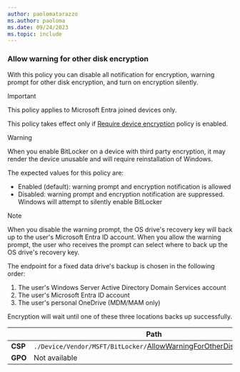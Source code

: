 ```yaml
---
author: paolomatarazzo
ms.author: paoloma
ms.date: 09/24/2023
ms.topic: include
---
```


### Allow warning for other disk encryption

With this policy you can disable all notification for encryption, warning prompt for other disk encryption, and turn on encryption silently.

> [!IMPORTANT]
> This policy applies to Microsoft Entra joined devices only.

This policy takes effect only if [Require device encryption](../policy-settings.md?tabs=os#require-device-encryption) policy is enabled.

> [!WARNING]
> When you enable BitLocker on a device with third party encryption, it may render the device unusable and will require reinstallation of Windows.

The expected values for this policy are:

- Enabled (default): warning prompt and encryption notification is allowed
- Disabled: warning prompt and encryption notification are suppressed. Windows will attempt to silently enable BitLocker

> [!NOTE]
> When you disable the warning prompt, the OS drive's recovery key will back up to the user's Microsoft Entra ID account. When you allow the warning prompt, the user who receives the prompt can select where to back up the OS drive's recovery key.
>
> The endpoint for a fixed data drive's backup is chosen in the following order:
>
> 1. The user's Windows Server Active Directory Domain Services account
> 2. The user's Microsoft Entra ID account
> 3. The user's personal OneDrive (MDM/MAM only)
>
> Encryption will wait until one of these three locations backs up successfully.

|  | Path |
|--|--|
| **CSP** | `./Device/Vendor/MSFT/BitLocker/`[AllowWarningForOtherDiskEncryption](/windows/client-management/mdm/bitlocker-csp#allowwarningforotherdiskencryption) |
| **GPO** | Not available |
